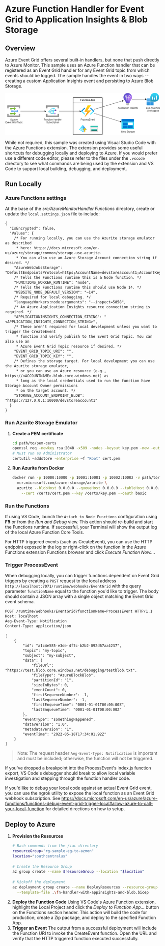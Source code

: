 # Azure Function Handler for Event Grid to Application Insights & Blob Storage

## Overview

Azure Event Grid offers several built-in handlers, but none that push directly to Azure Monitor. This sample uses an Azure Function handler that can be registered as an Event Grid handler for any Event Grid topic from which events should be logged. The sample handles the event in two ways -- creating a custom Application Insights event and persisting to Azure Blob Storage.

![Resource diagram of conceptual architecture](./.assets/event-grid_to_app-insights.png)

While not required, this sample was created using Visual Studio Code with the Azure Functions extension. The extension provides some useful shortcuts for debugging locally and deploying to Azure. If you would prefer use a different code editor, please refer to the files under the `.vscode` directory to see what commands are being used by the extension and VS Code to support local building, debugging, and deployment.

## Run Locally

### Azure Functions settings

At the base of the *src/AzureMonitorHandler.Functions* directory, create or update the `local.settings.json` file to include:

```jsonc
{
  "IsEncrypted": false,
  "Values": {
    /* For running locally, you can use the Azurite storage emulator as described
     * here: https://docs.microsoft.com/en-us/azure/storage/common/storage-use-azurite.
     * You can also use an Azure Storage Account connection string if desired. */
    "AzureWebJobsStorage": "DefaultEndpointsProtocol=https;AccountName=devstoreaccount1;AccountKey=Eby8vdM02xNOcqFlqUwJPLlmEtlCDXJ1OUzFT50uSRZ6IFsuFq2UVErCz4I6tq/K1SZFPTOtr/KBHBeksoGMGw==;BlobEndpoint=https://127.0.0.1:10000/devstoreaccount1;QueueEndpoint=https://127.0.0.1:10001/devstoreaccount1;",
    /* Tells the Functions runtime this is a Node function. */
    "FUNCTIONS_WORKER_RUNTIME": "node",
    /* Tells the Functions runtime this should use Node 14. */
    "WEBSITE_NODE_DEFAULT_VERSION": "~14",
    /* Required for local debugging. */
    "languageWorkers:node:arguments": "--inspect=5858",
    /* An Azure Application Insights resource connection string is required. */
    "APPLICATIONINSIGHTS_CONNECTION_STRING": "<APPLICATION_INSIGHTS_CONNECTION_STRING>",
    /* These aren't required for local development unless you want to trigger the CreateEvent
     * function and verify publish to the Event Grid Topic. You can also use an
     * Azure Event Grid Topic resource if desired. */
    "EVENT_GRID_TOPIC_URI": "",
    "EVENT_GRID_TOPIC_KEY": "",
    /* Defines the storage target. For local development you can use the Azurite storage emulator,
     * or you can use an Azure resource (e.g., https://<ACCOUNTNAME>.blob.core.windows.net) as
     * long as the local credentials used to run the function have Storage Account Owner permissions
     * on the target account. */
    "STORAGE_ACCOUNT_ENDPOINT_BLOB": "https://127.0.0.1:10000/devstoreaccount1"
  }
}
```

### Run Azurite Storage Emulator

1. **Create a PEM certificate**
   ```sh
   cd path/to/pem-certs
   openssl req -newkey rsa:2048 -x509 -nodes -keyout key.pem -new -out cert.pem -sha256 -days 365 -addext "subjectAltName=IP:127.0.0.1" -subj "/C=CO/ST=ST/L=LO/O=OR/OU=OU/CN=CN"
   # Must run as Administrator
   certutil –addstore -enterprise –f "Root" cert.pem
   ```
1. **Run Azurite from Docker**
   ```sh
   docker run -p 10000:10000 -p 10001:10001 -p 10002:10002 -v path/to/cert:/certs \
     mcr.microsoft.com/azure-storage/azurite \
     azurite --blobHost 0.0.0.0 --queueHost 0.0.0.0 --tableHost 0.0.0.0 \
       --cert /certs/cert.pem --key /certs/key.pem --oauth basic
   ```

### Run the Functions

If using VS Code, launch the `Attach to Node Functions` configuration using **F5** or from the *Run and Debug* view. This action should re-build and start the Functions runtime. If successful, your Terminal will show the output log of the local Azure Function Core Tools.

For HTTP triggered events (such as CreateEvent), you can use the HTTP endpoint exposed in the log or right-click on the function in the Azure Functions extension Functions browser and click *Execute Function Now...*.

### Trigger ProcessEvent

When debugging locally, you can trigger functions dependent on Event Grid triggers by creating a `POST` request to the local address `http://localhost:7071/runtime/webhooks/EventGrid` with the query parameter `functionName` equal to the function you'd like to trigger. The body should contain a JSON array with a single object matching the Event Grid event schema.

```http
POST /runtime/webhooks/EventGrid?functionName=ProcessEvent HTTP/1.1
Host: localhost
Aeg-Event-Type: Notification
Content-Type: application/json

[
    {
        "id": "a1c4e585-e3de-4f7c-b2b2-092d67aa4237",
        "topic": "my-topic",
        "subject": "my-subject",
        "data": {
            "fileUrl": "https://test.blob.core.windows.net/debugging/testblob.txt",
            "fileType": "AzureBlockBlob",
            "partitionId": "1",
            "sizeInBytes": 0,
            "eventCount": 0,
            "firstSequenceNumber": -1,
            "lastSequenceNumber": -1,
            "firstEnqueueTime": "0001-01-01T00:00:00Z",
            "lastEnqueueTime": "0001-01-01T00:00:00Z"
        },
        "eventType": "somethingHappened",
        "dataVersion": "1.0",
        "metadataVersion": "1",
        "eventTime": "2022-05-18T17:34:01.92Z"
    }
]
```

> Note: The request header `Aeg-Event-Type: Notification` is important and must be included; otherwise, the function will not be triggered.

If you've dropped a breakpoint into the ProcessEvent's index.js function export, VS Code's debugger should break to allow local variable investigation and stepping through the function handler code.

If you'd like to debug your local code against an actual Event Grid event, you can use the ngrok utility to expose the local function as an Event Grid webhook subscription. See <https://docs.microsoft.com/en-us/azure/azure-functions/functions-debug-event-grid-trigger-local#allow-azure-to-call-your-local-function> for detailed directions on how to setup.

## Deploy to Azure

1. **Provision the Resources**
   ```bash
   # Bash commands from the /iac directory
   resourceGroup="rg-sample-eg-to-azmon"
   location="southcentralus"

   # Create the Resource Group
   az group create --name $resourceGroup --location "$location"

   # Kickoff the deployment
   az deployment group create --name DeployResources --resource-group $resourceGroup \
     --template-file .\fn-handler-with-appinsights-and-blob.bicep
   ```
1. **Deploy the Function Code** Using VS Code's Azure Function extension, highlight the Local Project and click the *Deploy to Function App...* button on the Functions section header. This action will build the code for production, create a Zip package, and deploy to the specified Function App.
1. **Trigger an Event** The output from a successful deployment will include the Function URI to invoke the CreateEvent function. Open the URL and verify that the HTTP triggered function executed successfully.
